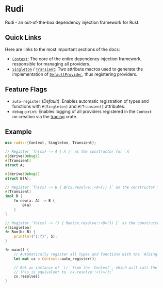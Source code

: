 # Rudi

Rudi - an out-of-the-box dependency injection framework for Rust.

## Quick Links

Here are links to the most important sections of the docs:

- [`Context`](crate::Context): The core of the entire dependency injection framework, responsible for managing all providers.
- [`Singleton`](crate::Singleton) / [`Transient`](crate::Transient): Two attribute macros used to generate the implementation of [`DefaultProvider`](crate::DefaultProvider), thus registering providers.

## Feature Flags

- `auto-register` (*Default*): Enables automatic registration of types and functions with `#[Singleton]` and `#[Transient]` attributes.
- `debug-print`: Enables logging of all providers registered in the `Context` on creation via the [tracing](https://github.com/tokio-rs/tracing) crate.

## Example

```rust
use rudi::{Context, Singleton, Transient};

// Register `fn(cx) -> A { A }` as the constructor for `A`
#[derive(Debug)]
#[Transient]
struct A;

#[derive(Debug)]
struct B(A);

// Register `fn(cx) -> B { B(cx.resolve::<A>()) }` as the constructor for `B`
#[Transient]
impl B {
    fn new(a: A) -> B {
        B(a)
    }
}

// Register `fn(cx) -> () { Run(cx.resolve::<B>()) }` as the constructor for `()`
#[Singleton]
fn Run(b: B) {
    println!("{:?}", b);
}

fn main() {
    // Automatically register all types and functions with the `#[Singleton]` or `#[Transient]` attribute.
    let mut cx = Context::auto_register();

    // Get an instance of `()` from the `Context`, which will call the `Run` function.
    // This is equivalent to `cx.resolve::<()>();`
    cx.resolve()
}
```
